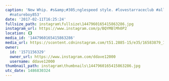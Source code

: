 ```yaml
---
caption: 'New Whip. #s&amp;#305;nglespeed style. #lovestarraceclub #allcitycycles
  #natureboy853'
date: '2017-02-11T16:25:24'
fullsize_path: instagram\fullsize\1447960165415863286.jpg
instagram_url: https://www.instagram.com/p/BQYMBlMh0P2
location: {}
media_id: '1447960165415863286'
media_url: https://scontent.cdninstagram.com/t51.2885-15/e35/16583879_1337340429619529_7979072929772077056_n.jpg?ig_cache_key=MTQ0Nzk2MDE2NTQxNTg2MzI4Ng%3D%3D.2
owner:
  id: '1571156329'
  owner_url: https://www.instagram.com/ddave12000
  username: ddave12000
thumbnail_path: instagram\thumbnails\1447960165415863286.jpg
utc_date: 1486830324
---
```

